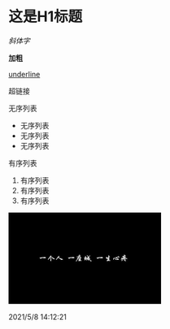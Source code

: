 <style>
h1{
border-bottom:none;
}
</style>
# 这是H1标题

*斜体字* 

**加粗**

<u>underline</u>

<a href="https://www.baidu.com" style="text-decoration:none">超链接</a>

无序列表
<ul>
<li>无序列表</li>
<li>无序列表</li>
<li>无序列表</li>
</ul>

有序列表
<ol>
<li>有序列表</li>
<li>有序列表</li>
<li>有序列表</li>
</ol>

<div><img src="001.jpg" style="width:300px;height:180px"></div>

2021/5/8 14:12:21 
